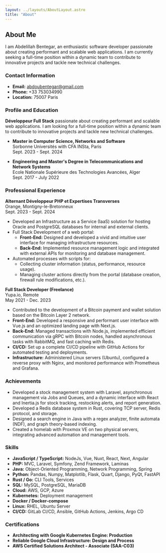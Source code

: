 ```yaml
---
layout: ../layouts/AboutLayout.astro
title: "About"
---
```


## About Me

I am Abdelillah Bentegar, an enthusiastic software developer passionate about creating performant and scalable web applications. I am currently seeking a full-time position within a dynamic team to contribute to innovative projects and tackle new technical challenges.

### Contact Information

- **Email:** abdoubentegar@gmail.com
- **Phone:** +33 753034990
- **Location:** 75007 Paris

### Profile and Education

**Développeur Full Stack** passionate about creating performant and scalable web applications. I am looking for a full-time position within a dynamic team to contribute to innovative projects and tackle new technical challenges.

- **Master in Computer Science, Networks and Software**  
  Sorbonne Universités with CFA INSta, Paris  
  Sept. 2023 - Sept. 2024

- **Engineering and Master's Degree in Telecommunications and Network Systems**  
  Ecole Nationale Supérieure des Technologies Avancées, Alger  
  Sept. 2017 - July 2022

### Professional Experience

**Alternant Développeur PHP et Expertises Transverses**  
Orange, Montigny-le-Bretonneux  
Sept. 2023 - Sept. 2024  
- Developed an Infrastructure as a Service (IaaS) solution for hosting Oracle and PostgreSQL databases for internal and external clients.
- Full Stack Development of a web portal:
  - **Front-End:** Designed and developed a vivid and intuitive user interface for managing infrastructure resources.
  - **Back-End:** Implemented resource management logic and integrated with external APIs for monitoring and database management.
- Automated processes with scripts for:
  - Collecting cluster information (status, performance, resource usage).
  - Managing cluster actions directly from the portal (database creation, firewall rule modifications, etc.).

**Full Stack Developer (Freelance)**  
Yupa.io, Remote  
May 2021 - Dec. 2023  
- Contributed to the development of a Bitcoin payment and wallet solution based on the Bitcoin Layer 2 network.
- **Front-End:** Developed a responsive and performant user interface with Vue.js and an optimized landing page with Next.js.
- **Back-End:** Managed transactions with Node.js, implemented efficient communication via gRPC with Bitcoin nodes, handled asynchronous tasks with RabbitMQ, and fast caching with Redis.
- **CI/CD:** Set up a complete CI/CD pipeline with GitHub Actions for automated testing and deployments.
- **Infrastructure:** Administered Linux servers (Ubuntu), configured a reverse proxy with Nginx, and monitored performance with Prometheus and Grafana.

### Achievements

- Developed a stock management system with Laravel, asynchronous management via Jobs and Queues, and a dynamic interface with React and Inertia.js for stock tracking, restocking alerts, and report generation.
- Developed a Redis database system in Rust, covering TCP server, Redis protocol, and storage.
- Designed a search engine in Java with a regex analyzer, finite automata (NDF), and graph theory-based indexing.
- Created a homelab with Proxmox VE on two physical servers, integrating advanced automation and management tools.

### Skills

- **JavaScript / TypeScript:** NodeJs, Vue, Nuxt, React, Next, Angular
- **PHP:** MVC, Laravel, Symfony, Zend Framework, Laminas
- **Java:** Object-Oriented Programming, Network Programming, Spring
- **Python:** Pandas, Numpy, Matplotlib, Flask, Quart, Django, PyQt, FastAPI
- **Rust / Go:** CLI Tools, Services
- **SQL:** MySQL, PostgreSQL, MariaDB
- **Cloud:** AWS, GCP, Azure
- **Kubernetes:** Deployment management
- **Docker / Docker-compose**
- **Linux:** RHEL, Ubuntu Server
- **CI/CD:** GitLab CI/CD, Ansible, GitHub Actions, Jenkins, Argo CD

### Certifications

- **Architecting with Google Kubernetes Engine: Production**
- **Reliable Google Cloud Infrastructure: Design and Process**
- **AWS Certified Solutions Architect - Associate (SAA-C03)**
